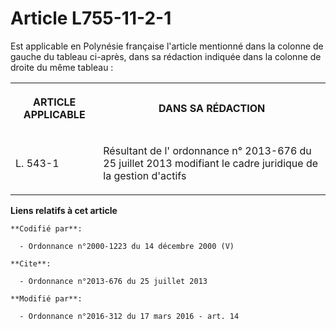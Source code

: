 # Article L755-11-2-1

Est applicable en Polynésie française l'article mentionné dans la colonne de gauche du tableau ci-après, dans sa rédaction
indiquée dans la colonne de droite du même tableau : 

<table>
  <tbody>
    <tr>
      <th>

ARTICLE APPLICABLE 

</th>
      <th>

DANS SA RÉDACTION 

</th>
    </tr>
    <tr>
      <td>

L. 543-1 

</td>
      <td>

Résultant de l'
ordonnance n° 2013-676 du 25 juillet 2013
modifiant le cadre juridique de la gestion d'actifs

</td>
    </tr>
  </tbody>
</table>

**Liens relatifs à cet article**

	**Codifié par**:

	  - Ordonnance n°2000-1223 du 14 décembre 2000 (V)

	**Cite**:

	  - Ordonnance n°2013-676 du 25 juillet 2013

	**Modifié par**:

	  - Ordonnance n°2016-312 du 17 mars 2016 - art. 14
